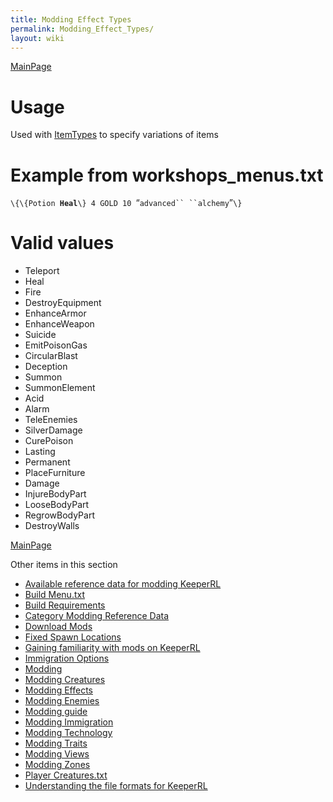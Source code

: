 ```yaml
---
title: Modding Effect Types
permalink: Modding_Effect_Types/
layout: wiki
---
```


[MainPage](/keeperrl_wiki/ "wikilink")

Usage
=====

Used with [ItemTypes](/keeperrl_wiki/ItemTypes "wikilink") to specify variations of
items

Example from workshops\_menus.txt
=================================

`\{\{Potion `**`Heal`**`\} 4 GOLD 10 `“`advanced`` ``alchemy`”`\}`

Valid values
============

-   Teleport
-   Heal
-   Fire
-   DestroyEquipment
-   EnhanceArmor
-   EnhanceWeapon
-   Suicide
-   EmitPoisonGas
-   CircularBlast
-   Deception
-   Summon
-   SummonElement
-   Acid
-   Alarm
-   TeleEnemies
-   SilverDamage
-   CurePoison
-   Lasting
-   Permanent
-   PlaceFurniture
-   Damage
-   InjureBodyPart
-   LooseBodyPart
-   RegrowBodyPart
-   DestroyWalls

[MainPage](/keeperrl_wiki/ "wikilink")

Other items in this section
-    [Available reference data for modding KeeperRL](/keeperrl_wiki/Available_Reference_Data_For_Modding_KeeperRL "wikilink")
-    [Build Menu.txt](/keeperrl_wiki/Build_Menu.txt "wikilink")
-    [Build Requirements](/keeperrl_wiki/Build_Requirements "wikilink")
-    [Category Modding Reference Data](/keeperrl_wiki/Category_Modding_Reference_Data "wikilink")
-    [Download Mods](/keeperrl_wiki/Download_Mods "wikilink")
-    [Fixed Spawn Locations](/keeperrl_wiki/Fixed_Spawn_Locations "wikilink")
-    [Gaining familiarity with mods on KeeperRL](/keeperrl_wiki/Gaining_Familiarity_With_Mods_On_KeeperRL "wikilink")
-    [Immigration Options](/keeperrl_wiki/Immigration_Options "wikilink")
-    [Modding](/keeperrl_wiki/Modding "wikilink")
-    [Modding Creatures](/keeperrl_wiki/Modding_Creatures "wikilink")
-    [Modding Effects](/keeperrl_wiki/Modding_Effects "wikilink")
-    [Modding Enemies](/keeperrl_wiki/Modding_Enemies "wikilink")
-    [Modding guide](/keeperrl_wiki/Modding_Guide "wikilink")
-    [Modding Immigration](/keeperrl_wiki/Modding_Immigration "wikilink")
-    [Modding Technology](/keeperrl_wiki/Modding_Technology "wikilink")
-    [Modding Traits](/keeperrl_wiki/Modding_Traits "wikilink")
-    [Modding Views](/keeperrl_wiki/Modding_Views "wikilink")
-    [Modding Zones](/keeperrl_wiki/Modding_Zones "wikilink")
-    [Player Creatures.txt](/keeperrl_wiki/Player_Creatures.txt "wikilink")
-    [Understanding the file formats for KeeperRL](/keeperrl_wiki/Understanding_The_File_Formats_For_KeeperRL "wikilink")
